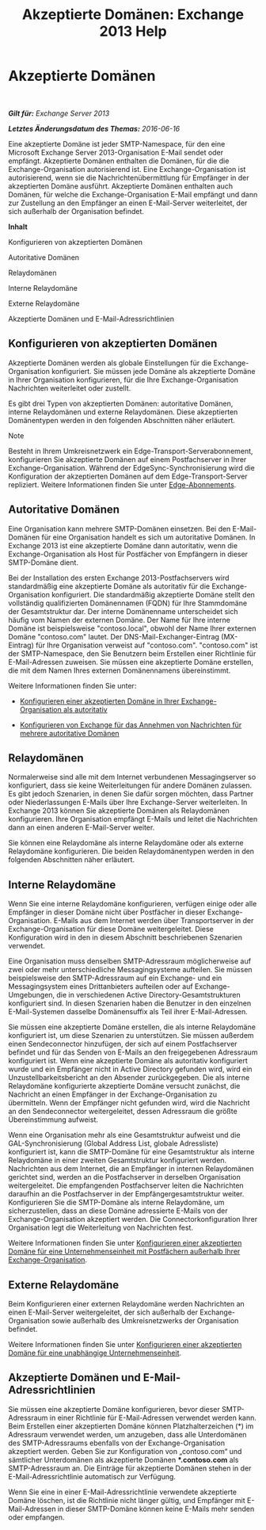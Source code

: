 ﻿---
title: 'Akzeptierte Domänen: Exchange 2013 Help'
TOCTitle: Akzeptierte Domänen
ms:assetid: c1839a5b-49f9-4c53-b247-f4e5d78efc45
ms:mtpsurl: https://technet.microsoft.com/de-de/library/Bb124423(v=EXCHG.150)
ms:contentKeyID: 50476627
ms.date: 04/24/2018
mtps_version: v=EXCHG.150
ms.translationtype: HT
---

# Akzeptierte Domänen

 

_**Gilt für:** Exchange Server 2013_

_**Letztes Änderungsdatum des Themas:** 2016-06-16_

Eine akzeptierte Domäne ist jeder SMTP-Namespace, für den eine Microsoft Exchange Server 2013-Organisation E-Mail sendet oder empfängt. Akzeptierte Domänen enthalten die Domänen, für die die Exchange-Organisation autorisierend ist. Eine Exchange-Organisation ist autorisierend, wenn sie die Nachrichtenübermittlung für Empfänger in der akzeptierten Domäne ausführt. Akzeptierte Domänen enthalten auch Domänen, für welche die Exchange-Organisation E-Mail empfängt und dann zur Zustellung an den Empfänger an einen E-Mail-Server weiterleitet, der sich außerhalb der Organisation befindet.

**Inhalt**

Konfigurieren von akzeptierten Domänen

Autoritative Domänen

Relaydomänen

Interne Relaydomäne

Externe Relaydomäne

Akzeptierte Domänen und E-Mail-Adressrichtlinien

## Konfigurieren von akzeptierten Domänen

Akzeptierte Domänen werden als globale Einstellungen für die Exchange-Organisation konfiguriert. Sie müssen jede Domäne als akzeptierte Domäne in Ihrer Organisation konfigurieren, für die Ihre Exchange-Organisation Nachrichten weiterleitet oder zustellt.

Es gibt drei Typen von akzeptierten Domänen: autoritative Domänen, interne Relaydomänen und externe Relaydomänen. Diese akzeptierten Domänentypen werden in den folgenden Abschnitten näher erläutert.


> [!NOTE]
> Besteht in Ihrem Umkreisnetzwerk ein Edge-Transport-Serverabonnement, konfigurieren Sie akzeptierte Domänen auf einem Postfachserver in Ihrer Exchange-Organisation. Während der EdgeSync-Synchronisierung wird die Konfiguration der akzeptierten Domänen auf dem Edge-Transport-Server repliziert. Weitere Informationen finden Sie unter <A href="edge-subscriptions-exchange-2013-help.md">Edge-Abonnements</A>.



## Autoritative Domänen

Eine Organisation kann mehrere SMTP-Domänen einsetzen. Bei den E-Mail-Domänen für eine Organisation handelt es sich um autoritative Domänen. In Exchange 2013 ist eine akzeptierte Domäne dann autoritativ, wenn die Exchange-Organisation als Host für Postfächer von Empfängern in dieser SMTP-Domäne dient.

Bei der Installation des ersten Exchange 2013-Postfachservers wird standardmäßig eine akzeptierte Domäne als autoritativ für die Exchange-Organisation konfiguriert. Die standardmäßig akzeptierte Domäne stellt den vollständig qualifizierten Domänennamen (FQDN) für Ihre Stammdomäne der Gesamtstruktur dar. Der interne Domänenname unterscheidet sich häufig vom Namen der externen Domäne. Der Name für Ihre interne Domäne ist beispielsweise "contoso.local", obwohl der Name Ihrer externen Domäne "contoso.com" lautet. Der DNS-Mail-Exchanger-Eintrag (MX-Eintrag) für Ihre Organisation verweist auf "contoso.com". "contoso.com" ist der SMTP-Namespace, den Sie Benutzern beim Erstellen einer Richtlinie für E-Mail-Adressen zuweisen. Sie müssen eine akzeptierte Domäne erstellen, die mit dem Namen Ihres externen Domänennamens übereinstimmt.

Weitere Informationen finden Sie unter:

  - [Konfigurieren einer akzeptierten Domäne in Ihrer Exchange-Organisation als autoritativ](configure-an-accepted-domain-within-your-exchange-organization-as-authoritative-exchange-2013-help.md)

  - [Konfigurieren von Exchange für das Annehmen von Nachrichten für mehrere autoritative Domänen](configure-exchange-to-accept-mail-for-multiple-authoritative-domains-exchange-2013-help.md)

## Relaydomänen

Normalerweise sind alle mit dem Internet verbundenen Messagingserver so konfiguriert, dass sie keine Weiterleitungen für andere Domänen zulassen. Es gibt jedoch Szenarien, in denen Sie dafür sorgen möchten, dass Partner oder Niederlassungen E-Mails über Ihre Exchange-Server weiterleiten. In Exchange 2013 können Sie akzeptierte Domänen als Relaydomänen konfigurieren. Ihre Organisation empfängt E-Mails und leitet die Nachrichten dann an einen anderen E-Mail-Server weiter.

Sie können eine Relaydomäne als interne Relaydomäne oder als externe Relaydomäne konfigurieren. Die beiden Relaydomänentypen werden in den folgenden Abschnitten näher erläutert.

## Interne Relaydomäne

Wenn Sie eine interne Relaydomäne konfigurieren, verfügen einige oder alle Empfänger in dieser Domäne nicht über Postfächer in dieser Exchange-Organisation. E-Mails aus dem Internet werden über Transportserver in der Exchange-Organisation für diese Domäne weitergeleitet. Diese Konfiguration wird in den in diesem Abschnitt beschriebenen Szenarien verwendet.

Eine Organisation muss denselben SMTP-Adressraum möglicherweise auf zwei oder mehr unterschiedliche Messagingsysteme aufteilen. Sie müssen beispielsweise den SMTP-Adressraum auf ein Exchange- und ein Messagingsystem eines Drittanbieters aufteilen oder auf Exchange-Umgebungen, die in verschiedenen Active Directory-Gesamtstrukturen konfiguriert sind. In diesen Szenarien haben die Benutzer in den einzelnen E-Mail-Systemen dasselbe Domänensuffix als Teil ihrer E-Mail-Adressen.

Sie müssen eine akzeptierte Domäne erstellen, die als interne Relaydomäne konfiguriert ist, um diese Szenarien zu unterstützen. Sie müssen außerdem einen Sendeconnector hinzufügen, der sich auf einem Postfachserver befindet und für das Senden von E-Mails an den freigegebenen Adressraum konfiguriert ist. Wenn eine akzeptierte Domäne als autoritativ konfiguriert wurde und ein Empfänger nicht in Active Directory gefunden wird, wird ein Unzustellbarkeitsbericht an den Absender zurückgegeben. Die als interne Relaydomäne konfigurierte akzeptierte Domäne versucht zunächst, die Nachricht an einen Empfänger in der Exchange-Organisation zu übermitteln. Wenn der Empfänger nicht gefunden wird, wird die Nachricht an den Sendeconnector weitergeleitet, dessen Adressraum die größte Übereinstimmung aufweist.

Wenn eine Organisation mehr als eine Gesamtstruktur aufweist und die GAL-Synchronisierung (Global Address List, globale Adressliste) konfiguriert ist, kann die SMTP-Domäne für eine Gesamtstruktur als interne Relaydomäne in einer zweiten Gesamtstruktur konfiguriert werden. Nachrichten aus dem Internet, die an Empfänger in internen Relaydomänen gerichtet sind, werden an die Postfachserver in derselben Organisation weitergeleitet. Die empfangenden Postfachserver leiten die Nachrichten daraufhin an die Postfachserver in der Empfängergesamtstruktur weiter. Konfigurieren Sie die SMTP-Domäne als interne Relaydomäne, um sicherzustellen, dass an diese Domäne adressierte E-Mails von der Exchange-Organisation akzeptiert werden. Die Connectorkonfiguration Ihrer Organisation legt die Weiterleitung von Nachrichten fest.

Weitere Informationen finden Sie unter [Konfigurieren einer akzeptierten Domäne für eine Unternehmenseinheit mit Postfächern außerhalb Ihrer Exchange-Organisation](configure-an-accepted-domain-for-a-business-unit-with-mailboxes-outside-your-exchange-organization-exchange-2013-help.md).

## Externe Relaydomäne

Beim Konfigurieren einer externen Relaydomäne werden Nachrichten an einen E-Mail-Server weitergeleitet, der sich außerhalb der Exchange-Organisation sowie außerhalb des Umkreisnetzwerks der Organisation befindet.

Weitere Informationen finden Sie unter [Konfigurieren einer akzeptierten Domäne für eine unabhängige Unternehmenseinheit](configure-an-accepted-domain-for-an-independent-business-unit-exchange-2013-help.md).

## Akzeptierte Domänen und E-Mail-Adressrichtlinien

Sie müssen eine akzeptierte Domäne konfigurieren, bevor dieser SMTP-Adressraum in einer Richtlinie für E-Mail-Adressen verwendet werden kann. Beim Erstellen einer akzeptierten Domäne können Platzhalterzeichen (\*) im Adressraum verwendet werden, um anzugeben, dass alle Unterdomänen des SMTP-Adressraums ebenfalls von der Exchange-Organisation akzeptiert werden. Geben Sie zur Konfiguration von „contoso.com“ und sämtlicher Unterdomänen als akzeptierte Domänen **\*.contoso.com** als SMTP-Adressraum an. Die Einträge für akzeptierte Domänen stehen in der E-Mail-Adressrichtlinie automatisch zur Verfügung.

Wenn Sie eine in einer E-Mail-Adressrichtlinie verwendete akzeptierte Domäne löschen, ist die Richtlinie nicht länger gültig, und Empfänger mit E-Mail-Adressen in dieser SMTP-Domäne können keine E-Mails mehr senden oder empfangen.

